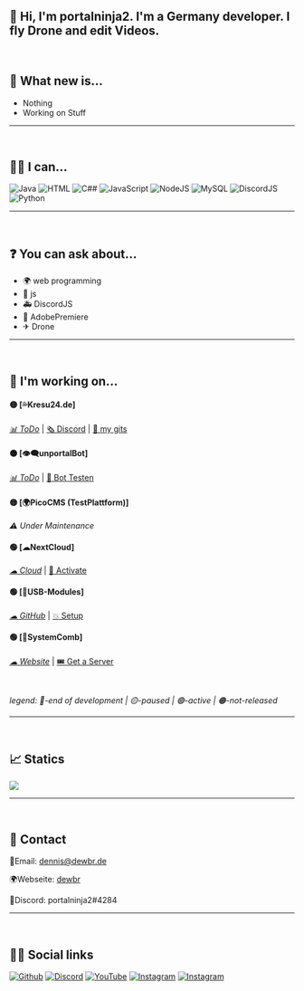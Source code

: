 ## 👋 Hi, I'm portalninja2. I'm a Germany developer. I fly Drone and edit Videos.
<br>

## 🎉 What new is...
- Nothing
- Working on Stuff

---
<br>

## 👨‍💻 I can...
![Java](https://img.shields.io/badge/Java-ED8B00?style=for-the-badge&logo=java&logoColor=white)
![HTML](https://img.shields.io/badge/HTML5-E34F26?style=for-the-badge&logo=html5&logoColor=white)
![C##](https://img.shields.io/badge/CSHARP-682876?style=for-the-badge&logo=c#3&logoColor=white)
![JavaScript](https://img.shields.io/badge/JavaScript-F7DF1E?style=for-the-badge&logo=javascript&logoColor=black)
![NodeJS](https://img.shields.io/badge/Node.js-43853D?style=for-the-badge&logo=node.js&logoColor=white)
![MySQL](https://img.shields.io/badge/MySQL-00000F?style=for-the-badge&logo=mysql&logoColor=white)
![DiscordJS](https://img.shields.io/badge/DiscordJS-7289da?style=for-the-badge&logo=discord&logoColor=white)
![Python](https://img.shields.io/badge/Python-ffd343?style=for-the-badge&logo=python&logoColor=white)

---
<br>

## ❓ You can ask about...
- 🌍 web programming
- 🚦 js
- 🚑 DiscordJS
- 🎥 AdobePremiere
- ✈ Drone

---
<br>

## 🔧 I'm working on...
#### 🟡 [💦Kresu24.de]
*<a href="https://github.com/users/portalninja2/projects/2">📊 ToDo</a>* | <a href="https://discord.gg/Vvm479nWpj">🗞️ Discord</a> | <a href="https://github.com/portalninja2/Kresu24-public">💾 my gits </a>

#### 🟠 [👁‍🗨unportalBot]
*<a href="https://github.com/users/portalninja2/projects/3">📊 ToDo</a>* | <a href="https://discord.gg/zwKZbEkWfW">📢 Bot Testen </a>

#### 🟡 [🌍PicoCMS (TestPlattform)]
*<a>⚠ Under Maintenance</a>* 

#### 🟢 [☁NextCloud]
*<a href="https://cloud.systemcomb.de">☁ Cloud</a>* | <a href="https://ticket.systemcomb.de">📨 Activate </a>

#### 🟢 [💾USB-Modules]
*<a href="https://github.com/portalninja2/USB-Modules/tree/main">☁ GitHub</a>* | <a href="https://github.com/portalninja2/USB-Modules/blob/main/README.md">💥 Setup </a>


#### 🟢 [📌SystemComb]
*<a href="https://systemcomb.de">☁ Website</a>* | <a href="https://ticket.systemcomb.de">🎟 Get a Server </a>

<br>

*legend:*
*🔴-end of development | 🟡-paused | 🟢-active | 🟠-not-released* 

---
<br>

## 📈 Statics
<img src='http://github-readme-streak-stats.herokuapp.com?user=portalninja2&theme=vue-dark&border_radius=5&type=png'>

---
<br>

## 💌 Contact

📨Email: <a href="mailto:dennis@dewbr.de">dennis@dewbr.de</a>

🌍Webseite: <a href="dewbr.de">dewbr<a/>

📝Discord: portalninja2#4284
  
---
<br>
 
## 🙌🏼 Social links
<a href="https://github.com/portalninja2">![Github](https://img.shields.io/badge/GitHub-100000?style=for-the-badge&logo=github&logoColor=white)</a>
<a href="https://discord.gg/zwKZbEkWfW">![Discord](https://img.shields.io/badge/Discord-7289DA?style=for-the-badge&logo=discord&logoColor=white)</a>
<a href="https://www.youtube.com/channel/UCLCZtUlitkYXtMkzUfnbnoQ">![YouTube](https://img.shields.io/badge/YouTube-FF0000?style=for-the-badge&logo=youtube&logoColor=white)</a>
<a href="https://instagram.com/real_portalninja2">![Instagram](https://img.shields.io/badge/Instagram-C13584?style=for-the-badge&logo=instagram&logoColor=white)</a>
<a href="https://linktr.ee/portalninja2">![Instagram](https://img.shields.io/badge/linktree-acdc5c?style=for-the-badge&logo=linktree&logoColor=white)</a>
  


